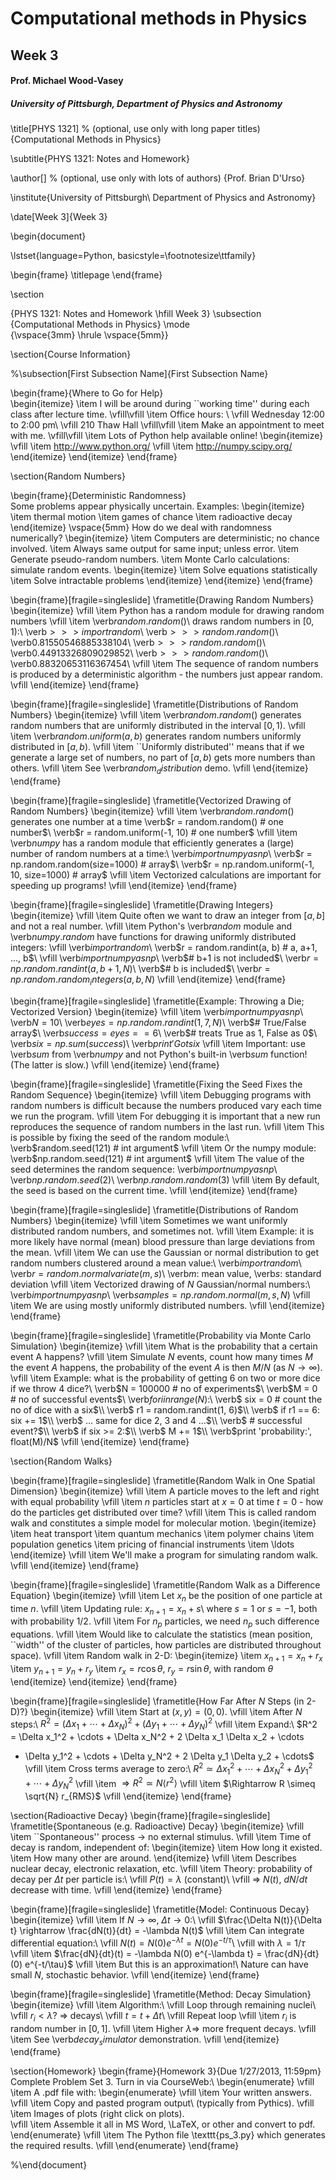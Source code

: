 # Computational methods in Physics
## Week 3
#### Prof. Michael Wood-Vasey
##### University of Pittsburgh, Department of Physics and Astronomy


\title[PHYS 1321] % (optional, use only with long paper titles)
{Computational Methods in Physics}

\subtitle{PHYS 1321: Notes and Homework}

\author[] % (optional, use only with lots of authors)
{Prof. Brian D'Urso}

\institute{University of Pittsburgh\\ Department of Physics and Astronomy}

\date[Week 3]{Week 3}


\begin{document}

\lstset{language=Python, basicstyle=\footnotesize\ttfamily}

\begin{frame}
  \titlepage
\end{frame}

\section<article>{PHYS 1321: Notes and Homework \hfill Week 3}
\subsection<article>{Computational Methods in Physics}
\mode<article>{\vspace{3mm} \hrule \vspace{5mm}}


\section{Course Information}

%\subsection[First Subsection Name]{First Subsection Name}


\begin{frame}{Where to Go for Help}  
\begin{itemize}
\item I will be around during ``working time'' during each class after lecture time.
\vfill\vfill
\item Office hours: \\
\vfill
Wednesday 12:00 to 2:00 pm\\
\vfill
210 Thaw Hall
\vfill\vfill
\item Make an appointment to meet with me.
\vfill\vfill
\item Lots of Python help available online!
\begin{itemize}
\vfill
\item http://www.python.org/
\vfill
\item http://numpy.scipy.org/
\end{itemize}
\end{itemize}
\end{frame}


\section{Random Numbers}

\begin{frame}{Deterministic Randomness}  
Some problems appear physically uncertain. Examples:
\begin{itemize}
\item thermal motion
\item games of chance
\item radioactive decay
\end{itemize}
\vspace{5mm}
How do we deal with randomness numerically?
\begin{itemize}
\item Computers are deterministic; no chance involved.
\item Always same output for same input; unless error.
\item Generate pseudo-random numbers.
\item Monte Carlo calculations: simulate random events.
\begin{itemize}
\item Solve equations statistically
\item Solve intractable problems
\end{itemize}
\end{itemize}
\end{frame}


\begin{frame}[fragile=singleslide]
\frametitle{Drawing Random Numbers}
\begin{itemize}
\vfill
\item Python has a random module for drawing random numbers
\vfill
\item \verb$random.random()$\\ 
draws random numbers in $[0, 1)$:\\
\verb$>>> import random$\\
\verb$>>> random.random()$\\
\verb$0.81550546885338104$\\
\verb$>>> random.random()$\\
\verb$0.44913326809029852$\\
\verb$>>> random.random()$\\
\verb$0.88320653116367454$\\
\vfill
\item The sequence of random numbers is produced by a
deterministic algorithm - the numbers just appear random.
\vfill
\end{itemize}
\end{frame}


\begin{frame}[fragile=singleslide]
\frametitle{Distributions of Random Numbers}
\begin{itemize}
\vfill
\item \verb$random.random()$ generates random numbers that are uniformly
distributed in the interval $[0, 1)$.
\vfill
\item \verb$random.uniform(a, b)$ generates random numbers uniformly
distributed in $[a, b)$.
\vfill
\item ``Uniformly distributed'' means that if we generate a large set
of numbers, no part of $[a, b)$ gets more numbers than others.
\vfill
\item See \verb$random_distribution$ demo.
\vfill
\end{itemize}
\end{frame}


\begin{frame}[fragile=singleslide]
\frametitle{Vectorized Drawing of Random Numbers}
\begin{itemize}
\vfill
\item \verb$random.random()$ generates one number at a time
\verb$r = random.random() # one number$\\
\verb$r = random.uniform(-1, 10) # one number$
\vfill
\item \verb$numpy$ has a random module that efficiently generates a (large)
number of random numbers at a time:\\
\verb$import numpy as np$\\
\verb$r = np.random.random(size=1000) # array$\\
\verb$r = np.random.uniform(-1, 10, size=1000) # array$
\vfill
\item Vectorized calculations are important for speeding up programs!
\vfill
\end{itemize}
\end{frame}


\begin{frame}[fragile=singleslide]
\frametitle{Drawing Integers}
\begin{itemize}
\vfill
\item Quite often we want to draw an integer from $[a, b]$ and not a
real number.
\vfill
\item Python's \verb$random$ module and \verb$numpy.random$ have functions for
drawing uniformly distributed integers:
\vfill
\verb$import random$\\
\verb$r = random.randint(a, b) # a, a+1, ..., b$\\
\vfill
\verb$import numpy as np$\\
\verb$# b+1 is not included$\\
\verb$r = np.random.randint(a, b+1, N)$\\
\verb$# b is included$\\
\verb$r = np.random.random_integers(a, b, N)$
\vfill
\end{itemize}
\end{frame}


\begin{frame}[fragile=singleslide]
\frametitle{Example: Throwing a Die; Vectorized Version}
\begin{itemize}
\vfill
\item \verb$import numpy as np$\\
\verb$N = 10$\\
\verb$eyes = np.random.randint(1, 7, N)$\\
\verb$# True/False array$\\
\verb$success = eyes == 6$\\
\verb$# treats True as 1, False as 0$\\
\verb$six = np.sum(success)$\\
\verb$print 'Got six %d times out of %d' % (six, N)$
\vfill
\item Important: use \verb$sum$ from \verb$numpy$ and not Python's built-in \verb$sum$ function! (The latter is slow.)
\vfill
\end{itemize}
\end{frame}


\begin{frame}[fragile=singleslide]
\frametitle{Fixing the Seed Fixes the Random Sequence}
\begin{itemize}
\vfill
\item Debugging programs with random numbers is difficult because
the numbers produced vary each time we run the program.
\vfill
\item For debugging it is important that a new run reproduces the
sequence of random numbers in the last run.
\vfill
\item This is possible by fixing the seed of the random module:\\
\verb$random.seed(121) # int argument$
\vfill
\item Or the numpy module:
\verb$np.random.seed(121) # int argument$
\vfill
\item The value of the seed determines the random sequence:
\verb$import numpy as np$\\
\verb$np.random.seed(2)$\\
\verb$np.random.random(3)$
\vfill
\item By default, the seed is based on the current time.
\vfill
\end{itemize}
\end{frame}


\begin{frame}[fragile=singleslide]
\frametitle{Distributions of Random Numbers}
\begin{itemize}
\vfill
\item Sometimes we want uniformly distributed random numbers,
and sometimes not.
\vfill
\item Example: it is more likely have normal (mean) blood pressure
than large deviations from the mean.
\vfill
\item We can use the Gaussian or normal distribution to get random
numbers clustered around a mean value:\\
\verb$import random$\\
\verb$r = random.normalvariate(m, s)$\\
\verb$m$: mean value, \verb$s$: standard deviation
\vfill
\item Vectorized drawing of $N$ Gaussian/normal numbers:\\
\verb$import numpy as np$\\
\verb$samples = np.random.normal(m, s, N)$
\vfill
\item We are using mostly uniformly distributed numbers.
\vfill
\end{itemize}
\end{frame}


\begin{frame}[fragile=singleslide]
\frametitle{Probability via Monte Carlo Simulation}
\begin{itemize}
\vfill
\item What is the probability that a certain event A happens?
\vfill
\item Simulate $N$ events, count how many times $M$ the event $A$
happens, the probability of the event $A$ is then $M/N$ (as
$N \rightarrow \infty$).
\vfill
\item Example: what is the probability of getting 6 on two or more
dice if we throw 4 dice?\\
\verb$N = 100000 # no of experiments$\\
\verb$M = 0 # no of successful events$\\
\verb$for i in range(N):$\\
\verb$    six = 0 # count the no of dice with a six$\\
\verb$    r1 = random.randint(1, 6)$\\
\verb$    if r1 == 6: six += 1$\\
\verb$    ... same for dice 2, 3 and 4 ...$\\
\verb$    # successful event?$\\
\verb$    if six >= 2:$\\
\verb$        M += 1$\\
\verb$print 'probability:', float(M)/N$
\vfill
\end{itemize}
\end{frame}


\section{Random Walks}

\begin{frame}[fragile=singleslide]
\frametitle{Random Walk in One Spatial Dimension}
\begin{itemize}
\vfill
\item A particle moves to the left and right with equal probability
\vfill
\item $n$ particles start at $x = 0$ at time $t = 0$ - how do the particles
get distributed over time?
\vfill
\item This is called random walk and constitutes a simple model for
molecular motion.
\begin{itemize}
\item heat transport
\item quantum mechanics
\item polymer chains
\item population genetics
\item pricing of financial instruments
\item \ldots
\end{itemize}
\vfill
\item We'll make a program for simulating random walk.
\vfill
\end{itemize}
\end{frame}


\begin{frame}[fragile=singleslide]
\frametitle{Random Walk as a Difference Equation}
\begin{itemize}
\vfill
\item Let $x_n$ be the position of one particle at time $n$.
\vfill
\item Updating rule: $x_{n+1} = x_n + s$\\
where $s = 1$ or $s = -1$, both with probability $1/2$.
\vfill
\item For $n_p$ particles, we need $n_p$ such difference equations.
\vfill
\item Would like to calculate the statistics (mean position, ``width'' of the cluster of particles, how particles are distributed throughout space).
\vfill
\item Random walk in 2-D:
\begin{itemize}
\item $x_{n+1} = x_n + r_x$
\item $y_{n+1} = y_n + r_y$
\item $r_x = r \cos\theta$, $r_y = r \sin\theta$, with random $\theta$
\end{itemize}
\end{itemize}
\end{frame}


\begin{frame}[fragile=singleslide]
\frametitle{How Far After $N$ Steps (in 2-D)?}
\begin{itemize}
\vfill
\item Start at $(x, y) = (0, 0)$.
\vfill
\item After $N$ steps:\\
$R^2 = (\Delta x_1 + \cdots + \Delta x_N)^2 + (\Delta y_1 + \cdots + \Delta y_N)^2$
\vfill
\item Expand:\\
$R^2 = \Delta x_1^2 + \cdots + \Delta x_N^2 + 2 \Delta x_1 \Delta x_2 + \cdots  
+ \Delta y_1^2 + \cdots + \Delta y_N^2 + 2 \Delta y_1 \Delta y_2 + \cdots$
\vfill
\item Cross terms average to zero:\\
$R^2 \simeq \Delta x_1^2 + \cdots + \Delta x_N^2 + \Delta y_1^2 + \cdots + \Delta y_N^2$
\vfill
\item $\Rightarrow R^2 \simeq N \langle r^2 \rangle$
\vfill
\item $\Rightarrow R \simeq \sqrt{N} r_{RMS}$
\vfill
\end{itemize}
\end{frame}


\section{Radioactive Decay}
\begin{frame}[fragile=singleslide]
\frametitle{Spontaneous (e.g. Radioactive) Decay}
\begin{itemize}
\vfill
\item ``Spontaneous'' process $\rightarrow$ no external stimulus.
\vfill
\item Time of decay is random, independent of:
\begin{itemize}
\item How long it existed.
\item How many other are around.
\end{itemize}
\vfill
\item Describes nuclear decay, electronic relaxation, etc.
\vfill
\item Theory: probability of decay per $\Delta t$ per particle is:\\
\vfill
$P(t)=\lambda$ (constant)\\
\vfill
$\Rightarrow$ $N(t)$, $dN/dt$ decrease with time.
\vfill
\end{itemize}
\end{frame}


\begin{frame}[fragile=singleslide]
\frametitle{Model: Continuous Decay}
\begin{itemize}
\vfill
\item If $N\rightarrow \infty$, $\Delta t \rightarrow 0$:\\
\vfill
$\frac{\Delta N(t)}{\Delta t} \rightarrow \frac{dN(t)}{dt} = -\lambda N(t)$
\vfill
\item Can integrate differential equation:\\
\vfill
$N(t) = N(0) e^{-\lambda t} = N(0) e^{-t/\tau}$\\
\vfill
with $\lambda = 1/\tau$
\vfill
\item $\frac{dN}{dt}(t) = -\lambda N(0) e^{-\lambda t} = \frac{dN}{dt}(0) e^{-t/\tau}$
\vfill
\item But this is an approximation!\\
Nature can have small $N$, stochastic behavior.
\vfill
\end{itemize}
\end{frame}


\begin{frame}[fragile=singleslide]
\frametitle{Method: Decay Simulation}
\begin{itemize}
\vfill
\item Algorithm:\\
\vfill
Loop through remaining nuclei\\
\vfill
$r_i < \lambda$? $\Rightarrow$ decays\\
\vfill
$t = t + \Delta t$\\
\vfill
Repeat loop
\vfill
\item $r_i$ is random number in $[0, 1]$.
\vfill
\item Higher $\lambda\Rightarrow$ more frequent decays.
\vfill
\item See \verb$decay_simulator$ demonstration.
\vfill
\end{itemize}
\end{frame}


\section{Homework}
\begin{frame}{Homework 3}{Due 1/27/2013, 11:59pm}
Complete Problem Set 3. Turn in via CourseWeb:\\
\begin{enumerate}
\vfill
\item A .pdf file with:
\begin{enumerate}
\vfill
\item Your written answers.
\vfill
\item Copy and pasted program output\\ (typically from Pythics).
\vfill
\item Images of plots (right click on plots).\
\vfill
\item Assemble it all in MS Word, \LaTeX, or other and convert to pdf.
\end{enumerate}
\vfill
\item The Python file \texttt{ps\_3.py} which generates the required results.
\vfill
\end{enumerate}
\end{frame}


%\end{document}



